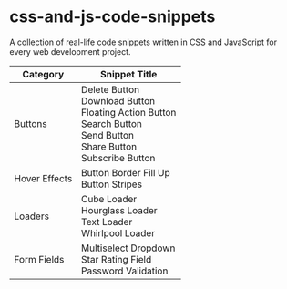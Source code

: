 # css-and-js-code-snippets

A collection of real-life code snippets written in CSS and JavaScript for every web development project.

| Category      | Snippet Title                                                                                                                                    |
| ------------- | ------------------------------------------------------------------------------------------------------------------------------------------------ |
| Buttons       | Delete Button <br/> Download Button <br/> Floating Action Button </br> Search Button <br/> Send Button <br/> Share Button <br/> Subscribe Button |
| Hover Effects | Button Border Fill Up <br/> Button Stripes                                                                                                       |
| Loaders       | Cube Loader <br/> Hourglass Loader <br/> Text Loader <br/> Whirlpool Loader                                                                      |
| Form Fields   | Multiselect Dropdown <br/> Star Rating Field <br/> Password Validation                                                                           |
